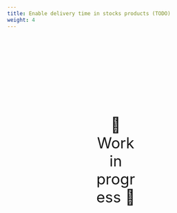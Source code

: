 ```yaml
---
title: Enable delivery time in stocks products (TODO)
weight: 4
---
```

<div style="text-align: center; font-size:2.5em;margin: 200px;">🚧 Work in progress 🚧</div>